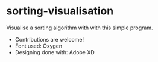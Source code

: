 # sorting-visualisation
Visualise a sorting algorithm with with this simple program.
+ Contributions are welcome!
+ Font used: Oxygen
+ Designing done with: Adobe XD
